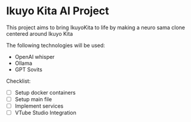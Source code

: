 # Ikuyo Kita AI Project

This project aims to bring IkuyoKita to life by making a
neuro sama clone centered around Ikuyo Kita

The following technologies will be used:

- OpenAI whisper
- Ollama
- GPT Sovits

Checklist:

- [ ] Setup docker containers
- [ ] Setup main file
- [ ] Implement services
- [ ] VTube Studio Integration
